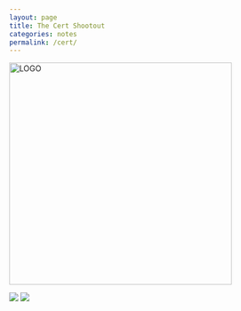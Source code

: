 ```yaml
---
layout: page
title: The Cert Shootout
categories: notes
permalink: /cert/
---
```


<img src="https://dcgc.io/cowboy.png" alt="LOGO" width="400" height="400"/>

<a href="aws_fund"><img style="max-height: 50px; max-width: 50px;" src="https://dcgc.io/aws_fund.png"/></a>
<a href="aws_sec"><img style="max-height: 50px; max-width: 50px;" src="https://dcgc.io/aws_sec.png"/></a>
